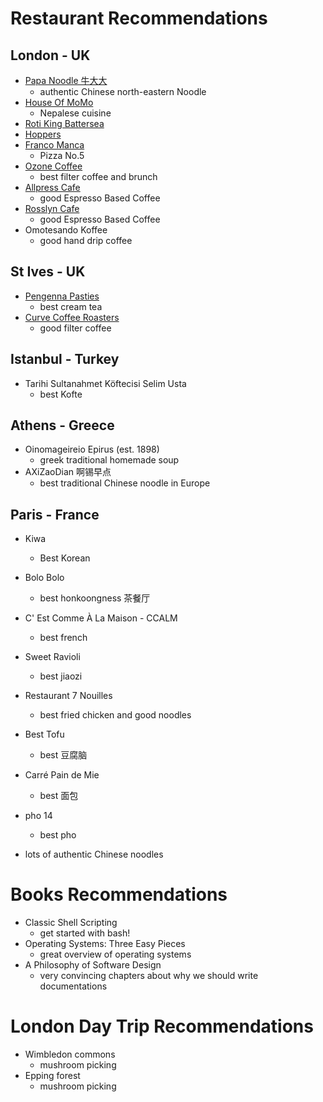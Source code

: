 # Restaurant Recommendations

## London - UK

- [Papa Noodle 牛大大](https://papanoodle.co.uk/)
    - authentic Chinese north-eastern Noodle
- [House Of MoMo](https://houseofmomo.co.uk/)
    - Nepalese cuisine
- [Roti King Battersea](https://www.rotiking.com/)
- [Hoppers](https://www.hopperslondon.com/)
- [Franco Manca](https://www.francomanca.co.uk/)
    - Pizza No.5
- [Ozone Coffee](https://ozonecoffee.co.uk/)
    - best filter coffee and brunch
- [Allpress Cafe](https://www.allpressespresso.com/find/redchurch-espresso-bar/)
    - good Espresso Based Coffee
- [Rosslyn Cafe](https://ozonecoffee.co.uk/)
    - good Espresso Based Coffee
- Omotesando Koffee
    - good hand drip coffee 

## St Ives - UK

- [Pengenna Pasties](https://www.pengennapasties.co.uk/)
    - best cream tea
- [Curve Coffee Roasters](https://www.curveroasters.co.uk/)
    - good filter coffee

## Istanbul - Turkey

- Tarihi Sultanahmet Köftecisi Selim Usta
    - best Kofte

## Athens - Greece

- Oinomageireio Epirus (est. 1898)
    - greek traditional homemade soup
- AXiZaoDian 啊锡早点
    - best traditional Chinese noodle in Europe

## Paris - France

- Kiwa
    - Best Korean
- Bolo Bolo
    - best honkoongness 茶餐厅
- C' Est Comme À La Maison - CCALM
    - best french
- Sweet Ravioli 
    - best jiaozi
- Restaurant 7 Nouilles
    - best fried chicken and good noodles
- Best Tofu
    - best 豆腐脑
- Carré Pain de Mie
    - best 面包
- pho 14
    - best pho

- lots of authentic Chinese noodles

# Books Recommendations

- Classic Shell Scripting
    - get started with bash!
- Operating Systems: Three Easy Pieces
    - great overview of operating systems
- A Philosophy of Software Design
    - very convincing chapters about why we should write documentations

# London Day Trip Recommendations

- Wimbledon commons
    - mushroom picking
- Epping forest
    - mushroom picking
